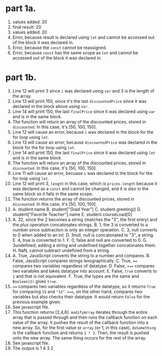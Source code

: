 # part 1a.

1. values added: 20
2. final result: 20
3. values added: 20
4. Error, because result is declared using ```let``` and cannot be accessed out of the block it was declared in.
5. Error, because the ```const``` cannot be reassigned.
6. Error, because ```const``` has the same scope as ```let``` and cannot be accessed out of the block it was declared in.

# part 1b.

1. Line 12 will print 3 since ```i``` was declared using ```var``` and 3 is the length of the array.
2. Line 13 will print 150, since it's the last ```discountedPrice``` since it was declared in the block above using ```var```.
3. Line 14 will print 150, the last ```finalPrice``` since it was declared using ```var``` and is in the same block.
4. The function will return an array of the discounted prices, stored in ```discounted```. In this case, it's [50, 100, 150].
5. Line 12 will cause an error, because ```i``` was declared in the block for the for loop using ```let```.
6. Line 13 will cause an error, because ```discountedPrice``` was declared in the block for the for loop using ```let```.
7. Line 14 will print 150, the last ```finalPrice``` since it was declared using ```let``` and is in the same block.
8. The function will return an array of the discounted prices, stored in ```discounted```. In this case, it's [50, 100, 150].
9. Line 11 will cause an error, becuase ```i``` was declared in the block for the for loop using ```let```.
10. Line 12 will print 3, ```length``` in this case, which is ```prices.length``` because it was declared as a ```const``` and cannot be changed, and it is also in the same block so it falls in the same scope.
11. The function returns the array of discounted prices, stored in ```discounted```. In this case, it's [50, 100, 150].
12. A. student.name
    B. student["Grad Year"]
    C. student.greeting()
    D. student["Favorite Teacher"].name
    E. student.courseLoad[0]
13. A. 32, since the 2 becomes a string (matches the "3", the first entry) and the plus operation concatonates strings.
    B. 1, the 3 is converted to a number since subtraction is only an integer operation.
    C. 3, null converts to 0 when added to an int.
    D. 3null, null is concatonated to "3", a string.
    E. 4, true is converted to 1.
    F. 0, false and null are converted to 0.
    G. 3undefined, adding a string and undefined together concatonates them.
    H. NaN, cannot subtract undefined from a string.
14. A. True, JavaScript converts the string to a number and compares.
    B. False, JavaScript compares strings lexographically.
    C. True, ```==``` compares two variables regardless of datatype.
    D. False, ```===``` compares two variables and takes datatype into account.
    E. False, ```true``` converts to ```1``` and that is not equivalent.
    F. True, the types are the same and ```Boolean(2)``` gives ```true```.
15. ``==`` compares two variables regardless of the datatype, so it returns ```True``` for comparing ```15``` and ```"15"```. ```===```, on the other hand, compares two variables but also checks their datatype. It would return ```False``` for the previous example given.
16. See javascript file.
17. This function returns [2,4,6]. ```modifyArray``` iterates through the entire array that is passed through and then runs the callback function on each value of the array. It pushes the result of the callback function into a new array. So, for the first value or ```array``` (or 1, in this case), ```doSomething``` is the callback function and returns ```1 * 2```. Then, the result is pushed onto the new array. The same thing occurs for the rest of the array.
18. See javascript file.
19. The output is 
    1
    4
    3
    2